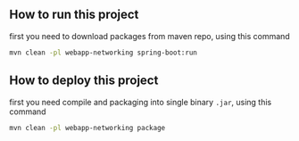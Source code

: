 ## How to run this project

first you need to download packages from maven repo, using this command

```bash
mvn clean -pl webapp-networking spring-boot:run
```

## How to deploy this project

first you need compile and packaging into single binary `.jar`, using this command

```bash
mvn clean -pl webapp-networking package
```